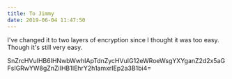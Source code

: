 ```yaml
---
title: To Jimmy
date: 2019-06-04 11:47:50
---
```


I've changed it to two layers of encryption since I thought it was too easy. Though it's still very easy. 

SnZrcHVuIHB6IHNwbWwhIApTdnZycHVuIG12eWRoeWsgYXYganZ2d2x5aGFsIGRwYW8gZnZiIHB1IEhrY2h1amxrIEp2a3B1bi4=